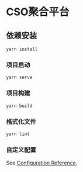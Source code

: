# CSO聚合平台

## 依赖安装
```
yarn install
```

### 项目启动
```
yarn serve
```

### 项目构建
```
yarn build
```

### 格式化文件
```
yarn lint
```

### 自定义配置
See [Configuration Reference](https://cli.vuejs.org/config/).
